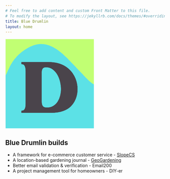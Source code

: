```yaml
---
# Feel free to add content and custom Front Matter to this file.
# To modify the layout, see https://jekyllrb.com/docs/themes/#overriding-theme-defaults
title: Blue Drumlin
layout: home
---
```

![Blue Drumlin Logo](/assets/bd_logo_280pxsquare.png)

## Blue Drumlin builds
- A framework for e-commerce customer service - [SlopeCS](https://slopecs.com/)
- A location-based gardening journal - [GeoGardening](https://geogardening.app/)
- Better email validation & verification - Email200
- A project management tool for homeowners - DIY-er
